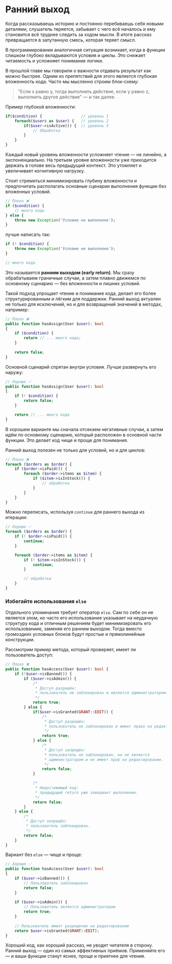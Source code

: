 # Ранний выход

Когда рассказываешь историю и постоянно перебиваешь себя новыми деталями, слушатель теряется, забывает с чего всё
началось и ему становится всё труднее следить за ходом мысли. В итоге рассказ превращается в запутанную смесь, которая
теряет смысл.

В программировании аналогичная ситуация возникает, когда в функции слишком глубоко вкладываются условия и циклы. Это
снижает читаемость и усложняет понимание логики.

В прошлой главе мы говорили о важности отдавать результат как можно быстрее. Одним из препятствий для этого является
глубокая вложенность кода. Часто мы мысленно строим блок-схему:

> "Если x равно y, тогда выполнить действие, если y равно z, выполнить другое действие" — и так далее.

Пример глубокой вложенности:

```php
if($condition) {                 // уровень 1
    foreach($users as $user) {   // уровень 2
        if($user->isActive()) {  // уровень 3
            // Обработка
        }
    }
}
```

Каждый новый уровень вложенности усложняет чтение — не линейно, а экспоненциально. 
На третьем уровне вложенности уже приходится держать в голове весь предыдущий контекст. 
Это утомляет и увеличивает когнитивную нагрузку.

Стоит стремиться минимизировать глубину вложенности и предпочитать располагать основные сценарии выполнения функции без
вложенных условий.

```php
// Плохо ❌
if ($condition) {
    // много кода
} else {
    throw new Exception('Условие не выполнено');
}
```

лучше написать так:

```php
if (! $condition) {
    throw new Exception('Условие не выполнено');
}

// много кода
```

Это называется **ранним выходом (early return)**. Мы сразу обрабатываем граничные случаи, а затем плавно движемся по основному сценарию — без вложенности и лишних условий.

Такой подход упрощает чтение и понимание кода, делает его более структурированным и лёгким для поддержки.
Ранний выход актуален не только для исключений, но и для возвращений значений в методах, например:

```php
// Плохо ❌
public function hasAssign(User $user): bool
{
    if ($condition) {
        return // ... много кода;
    }
   
    return false;
}
```

Основной сценарий спрятан внутри условия. Лучше развернуть его наружу:

```php
// Хорошо ✅
public function hasAssign(User $user): bool
{
    if (! $condition) {
        return false;
    }

    return // ... много кода
}
```

В хорошем варианте мы сначала отсекаем негативные случаи, а затем идём по основному сценарию, который расположен в
основной части функции. Это делает код чище и проще для понимания.

Ранний выход полезен не только для условий, но и для циклов:

```php
// Плохо ❌
foreach ($orders as $order) {
    if ($order->isPaid()) {
        foreach ($order->items as $item) {
            if ($item->isInStock()) {
                // обработка
            }
        }
    }
}
```

Можно переписать, используя `continue` для раннего выхода из итерации:

```php
// Хорошо ✅
foreach ($orders as $order) {
    if (! $order->isPaid()) {
        continue;
    }

    foreach ($order->items as $item) {
        if (! $item->isInStock()) {
            continue;
        }

        // обработка
    }
}
```

### Избегайте использования `else`

Отдельного упоминания требует оператор `else`. Сам по себе он не является злом,
но часто его использование указывает на неудачную структуру кода и отличным решением будет минимизировать его использованиие, заменяя его 
ранним выходом. Тогда вместо громоздких условных блоков будут простые и прямолинейные конструкции.

Рассмотрим пример метода, который проверяет, имеет ли пользователь доступ:

```php
// Плохо ❌
public function hasAccess(User $user): bool {
    if (!$user->isBanned()) {
        if ($user->isAdmin()) {
            /*
             * Доступ разрешён:
             * пользователь не заблокирован и является администратором.
             */
            return true;
        } else {
            if($user->isGranted(GRANT::EDIT)) {
                /*
                 * Доступ разрешён:
                 * пользователь не заблокирован и имеет право на редактирование.
                 */
                return true;
            } else {
                /*
                 * Доступ запрещён:
                 * пользователь не заблокирован, но не является
                 * администратором и не имеет прав на редактирование.
                 */
                return false;
            }

            /*
             * Недостижимый код:
             * предыдущий return уже завершает выполнение.
             */
            return false;
        }
    } else {
        /*
         * Доступ запрещён:
         * пользователь заблокирован.
         */
        return false;
    }
}
```

Вариант без `else` — чище и проще:

```php
// Хорошо ✅
public function hasAccess(User $user): bool
{
    if ($user->isBanned()) {
        // Пользователь заблокирован
        return false;
    }
    
    if ($user->isAdmin()) {
        // Пользователь является администратором
        return true;
    }
    
    // Пользователь имеет разрешение на редактирование
    return $user->isGranted(GRANT::EDIT);
}
```

Хороший код, как хороший рассказ, не уводит читателя в сторону.
Ранний выход — один из самых эффективных приёмов. 
Применяйте его — и ваши функции станут яснее, проще и приятнее для чтения.
